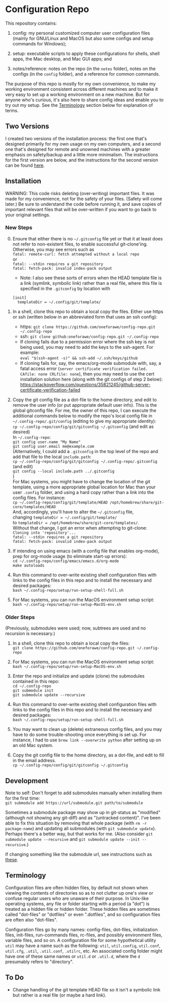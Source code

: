 # Configuration Repo

This repository contains:

1. config: my personal customized computer user configuration files (mainly for
GNU/Linux and MacOS but also some configs and setup commands for Windows);

2. setup: executable scripts to apply these configurations for shells, shell
apps, the Mac desktop, and Mac GUI apps; and

3. notes/reference: notes on the repo (in the `notes` folder), notes on the
configs (in the `config` folder), and a reference for common commands.

The purpose of this repo is mostly for my own convenience, to make my working
environment consistent across different machines and to make it very easy to set
up a working environment on a new machine.  But for anyone who's curious, it's
also here to share config ideas and enable you to try out my setup.  See the
[Terminology](./#terminology) section below for explanation of terms.

## Two Versions

I created two versions of the installation process: the first one that's
designed primarily for my own usage on my own computers, and a second one that's
designed for remote and unowned machines with a greater emphasis on
safety/backup and a little more minimalism.  The instructions for the first
version are below, and the instructions for the second version can be found
[here](https://github.com/oneforawe/config-repo/tree/main/setup/remote-machine-setup).

## Installation

WARNING: This code risks deleting (over-writing) important files. It was made
for my convenience, not for the safety of your files.  (Safety will come later.)
Be sure to understand the code before running it, and save copies of important
relevant files that will be over-written if you want to go back to your original
settings.

### New Steps

0. Ensure that either there is no `~/.gitconfig` file yet or that it at least
does not refer to non-existent files, to enable successful git-clone'ing.
Otherwise, you may see errors such as  
`fatal: remote-curl: fetch attempted without a local repo`  
or  
`fatal: --stdin requires a git repository`  
`fatal: fetch-pack: invalid index-pack output`

   * Note: I also see these sorts of errors when the HEAD template file is a
     link (symlink, symbolic link) rather than a real file, where this file is
     specified in the `.gitconfig` by location with

    ```(text)
    [init]
      templateDir = ~/.config/git/template/
    ```

1. In a shell, clone this repo to obtain a local copy the files. Either use
https or ssh (written below in an abbreviated form that uses an ssh config):

   * https: `git clone https://github.com/oneforawe/config-repo.git ~/.config-repo`
   * ssh: `git clone github:oneforawe/config-repo.git ~/.config-repo`
   * If cloning fails due to a permission error where the ssh key is not being
   used, you may need to add the keys to the ssh-agent.  For example:  
   `eval "$(ssh-agent -s)" && ssh-add ~/.ssh/keys/github`
   * If cloning fails for, say, the emacs/org-mode submodule with, say, a fatal
   access error (`server certificate verification failed. CAfile: none CRLfile: none`),
   then you may need to use the cert installation solution here (along with the
   git configs of step 2 below):  
   <https://stackoverflow.com/questions/35821245/github-server-certificate-verification-failed>

2. Copy the git config file as a dot-file to the home directory, and edit to
remove the user info (or put appropriate default user info). This is the global
gitconfig file. For me, the owner of this repo, I can execute the additional
commands below to modify the repo's local config file in
`~/.config-repo/.git/config` (editing to give my appropriate identity):  
  `cp ~/.config-repo/config/git/gitconfig ~/.gitconfig`  (and edit as desired)  
  In `~/.config-repo`:  
  `git config user.name "My Name"`  
  `git config user.email me@example.com`  
  (Alternatively, I could add a `.gitconfig` in the top level of the repo and
  add that file to the local `include.path`:  
  `cp ~/.config-repo/config/git/gitconfig ~/.config-repo/.gitconfig`  (and edit)  
  `git config --local include.path ../.gitconfig`  
  )  
  For Mac systems, you might have to change the location of the git template,
  using a more appropriate global location for Mac than your user `.config`
  folder, and using a hard copy rather than a link into the config files.  For
  instance:  
  `cp ~/.config-repo/config/git/template/HEAD /opt/homebrew/share/git-core/templates/HEAD`  
  And, accordingly, you'll have to alter the `~/.gitconfig` file,  
  changing `templateDir = ~/.config/git/template/`  
  to `templateDir = /opt/homebrew/share/git-core/templates/`.  
  Without that change, I got an error when attempting to git-clone:  
  `Cloning into 'repository'...`  
  `fatal: --stdin requires a git repository`  
  `fatal: fetch-pack: invalid index-pack output`

3. If intending on using emacs (with a config file that enables org-mode), prep
for org-mode usage (to eliminate start-up errors):  
  `cd ~/.config-repo/config/emacs/emacs.d/org-mode`  
  `make autoloads`

4. Run this command to over-write existing shell configuration files with links
to the config files in this repo and to install the necessary and desired
packages:  
  `bash ~/.config-repo/setup/run-setup-shell-full.sh`

5. For Mac systems, you can run the MacOS environment setup script:  
  `bash ~/.config-repo/setup/run-setup-MacOS-env.sh`  

### Older Steps

(Previously, submodules were used; now, subtrees are used and no recursion is
necessary.)

1. In a shell, clone this repo to obtain a local copy the files:  
  `git clone https://github.com/oneforawe/config-repo.git ~/.config-repo`

2. For Mac systems, you can run the MacOS environment setup script:  
  `bash ~/.config-repo/setup/run-setup-MacOS-env.sh`

3. Enter the repo and initialize and update (clone) the submodules contained in
this repo:  
  `cd ~/.config-repo`  
  `git submodule init`  
  `git submodule update --recursive`

4. Run this command to over-write existing shell configuration files with links
to the config files in this repo and to install the necessary and desired
packages:  
  `bash ~/.config-repo/setup/run-setup-shell-full.sh`

5. You may want to clean up (delete) extraneous config files, and you may have
to do some trouble-shooting once everything is set up.  For instance, I had to
use `brew link --overwrite python` after setting up on an old Mac system.

6. Copy the git config file to the home directory, as a dot-file, and edit to
fill in the email address.  
  `cp ~/.config-repo/config/git/gitconfig ~/.gitconfig`

## Development

Note to self: Don't forget to add submodules manually when installing them for
the first time:  
  `git submodule add https://url/submodule.git path/to/submodule`

Sometimes a submodule package may show up in git-status as "modified" (although
not showing any git-diff) and as "(untracked content)".  I've been able to fix
this situation by removing that whole package (with `rm -r package-name`) and
updating all submodules (with `git submodule update`).  Perhaps there's a better
way, but that works for me.  (Also consider `git submodule update --recursive`
and `git submodule update --init --recursive`.)

If changing something like the submodule url, see instructions such as
[these](https://stackoverflow.com/questions/913701/how-to-change-the-remote-repository-for-a-git-submodule).

## Terminology

Configuration files are often hidden files, by default not shown when viewing
the contents of directories so as to not clutter up one's view or confuse
regular users who are unaware of their purpose.  In Unix-like operating systems,
any file or folder starting with a period (a "dot") is treated as a hidden file
or hidden folder.  These hidden files are sometimes called "dot-files" or
"dotfiles" or even ".dotfiles", and so configuration files are often also
"dot-files".

Configuration files go by many names: config-files, dot-files, initialization
files, init-files, run-commands files, rc-files, and possibly environment files,
variable files, and so on.  A configuration file for some hypothetical utility
`util` may have a name such as the following: `util`, `util.config`,
`util.conf`, `util.cfg`, `.util`, `.util.conf`, `.utilrc`, etc.  An associated
config folder might have one of these same names or `util.d` or `.util.d`, where
the `d` presumably refers to "directory".

## To Do

* Change handling of the git template HEAD file so it isn't a symbolic link but
  rather is a real file (or maybe a hard link).
